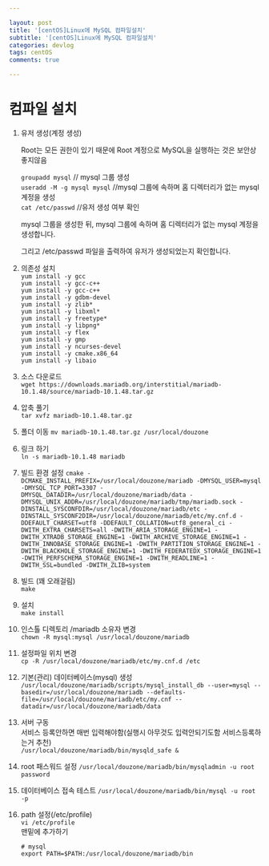 ```yaml
---

layout: post
title: '[centOS]Linux에 MySQL 컴파일설치'
subtitle: '[centOS]Linux에 MySQL 컴파일설치'
categories: devlog
tags: centOS
comments: true

---
```



# 컴파일 설치

1. 유저 생성(계정 생성)


	Root는 모든 권한이 있기 때문에 Root 계정으로 MySQL을 실행하는 것은 보안상 좋지않음


	`groupadd mysql`  	// mysql 그룹 생성  
	`useradd -M -g mysql mysql`  //mysql 그룹에 속하며 홈 디렉터리가 없는 mysql 계정을 생성  
	`cat /etc/passwd`  		//유저 생성 여부 확인  

	mysql 그룹을 생성한 뒤, mysql 그룹에 속하며 홈 디렉터리가 없는 mysql 계정을 생성합니다.

	그리고 /etc/passwd 파일을 출력하여 유저가 생성되었는지 확인합니다.

2. 의존성 설치  
`yum install -y gcc`  
`yum install -y gcc-c++`  
`yum install -y gcc-c++`  
`yum install -y gdbm-devel`  
`yum install -y zlib*`  
`yum install -y libxml*`  
`yum install -y freetype*`  
`yum install -y libpng*`  
`yum install -y flex`  
`yum install -y gmp`  
`yum install -y ncurses-devel`  
`yum install -y cmake.x86_64`  
`yum install -y libaio `  

3. 소스 다운로드  
`wget https://downloads.mariadb.org/interstitial/mariadb-10.1.48/source/mariadb-10.1.48.tar.gz`  

4. 압축 풀기  
`tar xvfz mariadb-10.1.48.tar.gz`

5. 폴더 이동
`mv mariadb-10.1.48.tar.gz /usr/local/douzone`

6. 링크 하기  
`ln -s mariadb-10.1.48 mariadb`

7. 빌드 환경 설정
`cmake -DCMAKE_INSTALL_PREFIX=/usr/local/douzone/mariadb -DMYSQL_USER=mysql -DMYSQL_TCP_PORT=3307 -DMYSQL_DATADIR=/usr/local/douzone/mariadb/data -DMYSQL_UNIX_ADDR=/usr/local/douzone/mariadb/tmp/mariadb.sock -DINSTALL_SYSCONFDIR=/usr/local/douzone/mariadb/etc -DINSTALL_SYSCONF2DIR=/usr/local/douzone/mariadb/etc/my.cnf.d -DDEFAULT_CHARSET=utf8 -DDEFAULT_COLLATION=utf8_general_ci -DWITH_EXTRA_CHARSETS=all -DWITH_ARIA_STORAGE_ENGINE=1 -DWITH_XTRADB_STORAGE_ENGINE=1 -DWITH_ARCHIVE_STORAGE_ENGINE=1 -DWITH_INNOBASE_STORAGE_ENGINE=1 -DWITH_PARTITION_STORAGE_ENGINE=1 -DWITH_BLACKHOLE_STORAGE_ENGINE=1 -DWITH_FEDERATEDX_STORAGE_ENGINE=1 -DWITH_PERFSCHEMA_STORAGE_ENGINE=1 -DWITH_READLINE=1 -DWITH_SSL=bundled -DWITH_ZLIB=system`

8. 빌드  (꽤 오래걸림)  
`make`  

9. 설치  
`make install`  

10. 인스톨 디렉토리 /mariadb 소유자 변경  
`chown -R mysql:mysql /usr/local/douzone/mariadb`

11. 설정파일 위치 변경  
`cp -R /usr/local/douzone/mariadb/etc/my.cnf.d /etc`

12. 기본(관리) 데이터베이스(mysql) 생성  
`/usr/local/douzone/mariadb/scripts/mysql_install_db --user=mysql --basedir=/usr/local/douzone/mariadb --defaults-file=/usr/local/douzone/mariadb/etc/my.cnf --datadir=/usr/local/douzone/mariadb/data`

13. 서버 구동   
서비스 등록안하면 매번 입력해야함(실행시 아무것도 입력안되기도함 서비스등록하는거 추천)  
`/usr/local/douzone/mariadb/bin/mysqld_safe &`

14. root 패스워드 설정
`/usr/local/douzone/mariadb/bin/mysqladmin -u root password`

15. 데이터베이스 접속 테스트
`/usr/local/douzone/mariadb/bin/mysql -u root -p`

16. path 설정(/etc/profile)  
`vi /etc/profile`  
맨밑에 추가하기  
	```
	# mysql
	export PATH=$PATH:/usr/local/douzone/mariadb/bin
	```

